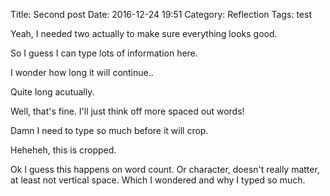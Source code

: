 Title: Second post
Date: 2016-12-24 19:51
Category: Reflection
Tags: test

Yeah, I needed two actually to make sure everything looks good.

So I guess I can type lots of information here.

I wonder how long it will continue..

Quite long acutually.

Well, that's fine. I'll just think off more spaced out words!

Damn I need to type so much before it will crop.

Heheheh, this is cropped.

Ok I guess this happens on word count. Or character, doesn't really matter, 
at least not vertical space. Which I wondered and why I typed so much.

